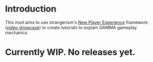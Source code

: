 # Introduction

This mod aims to use strangerism's [New Player Experience](https://discord.com/channels/912320241713958912/1237126057128230962) framework ([video showcase](https://youtu.be/FBTW5HH4sb0)) to create tutorials to explain GAMMA gameplay mechanics.

# Currently WIP. No releases yet.